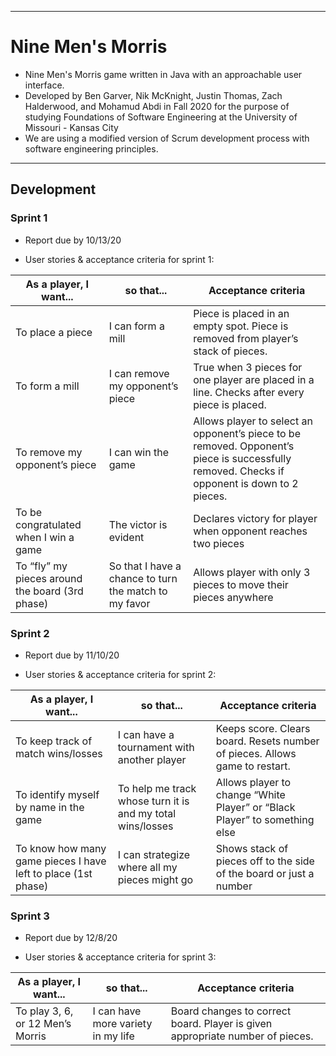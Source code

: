 
______________
# Nine Men's Morris
* Nine Men's Morris game written in Java with an approachable user interface.
* Developed by Ben Garver, Nik McKnight, Justin Thomas, Zach Halderwood, and Mohamud Abdi in Fall 2020 
  for the purpose of studying Foundations of Software Engineering at the University of Missouri - Kansas City
* We are using a modified version of Scrum development process with software engineering principles.
______________
## Development
### Sprint 1
* Report due by 10/13/20

* User stories & acceptance criteria for sprint 1:

As a player, I want... |    so that...    | Acceptance criteria
------------ | ------------- | -------------
To place a piece | I can form a mill | Piece is placed in an empty spot. Piece is removed from player’s stack of pieces.
To form a mill | I can remove my opponent’s piece	| True when 3 pieces for one player are placed in a line. Checks after every piece is placed.
To remove my opponent’s piece |	I can win the game |	Allows player to select an opponent’s piece to be removed. Opponent’s piece is successfully removed. Checks if opponent is down to 2 pieces.
To be congratulated when I win a game |	The victor is evident |	Declares victory for player when opponent reaches two pieces
To “fly” my pieces around the board (3rd phase) |	So that I have a chance to turn the match to my favor |	Allows player with only 3 pieces to move their pieces anywhere

### Sprint 2
* Report due by 11/10/20

* User stories & acceptance criteria for sprint 2:

As a player, I want... |    so that...    | Acceptance criteria
------------ | ------------- | -------------
To keep track of match wins/losses |	I can have a tournament with another player	| Keeps score. Clears board. Resets number of pieces. Allows game to restart.
To identify myself by name in the game |	To help me track whose turn it is and my total wins/losses |	Allows player to change “White Player” or “Black Player” to something else
To know how many game pieces I have left to place (1st phase) |	I can strategize where all my pieces might go	| Shows stack of pieces off to the side of the board or just a number


### Sprint 3
* Report due by 12/8/20

* User stories & acceptance criteria for sprint 3:

As a player, I want... |    so that...    | Acceptance criteria
------------ | ------------- | -------------
To play 3, 6, or 12 Men’s Morris |	I can have more variety in my life |	Board changes to correct board. Player is given appropriate number of pieces.
